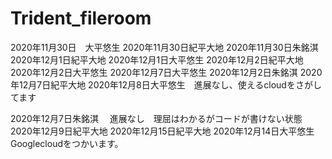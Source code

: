 # Trident_fileroom
2020年11月30日　大平悠生
2020年11月30日紀平大地
2020年11月30日朱銘淇
2020年12月1日紀平大地
2020年12月1日大平悠生
2020年12月2日紀平大地
2020年12月2日大平悠生
2020年12月7日大平悠生
2020年12月2日朱銘淇
2020年12月7日紀平大地
2020年12月8日大平悠生　進展なし、使えるcloudをさがしてます

2020年12月7日朱銘淇  　進展なし　理屈はわかるがコードが書けない状態
2020年12月9日紀平大地
2020年12月15日紀平大地
2020年12月14日大平悠生　Googlecloudをつかいます。